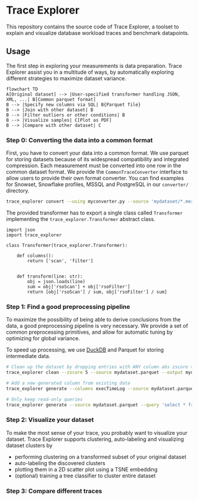 # Trace Explorer

This repository contains the source code of Trace Explorer, a toolset to explain and visualize database workload traces and benchmark datapoints.

## Usage

The first step in exploring your measurements is data preparation. Trace Explorer assist you in a multitude of ways, by automatically exploring different strategies to maximize dataset variance.

```mermaid
flowchart TD
A[Original dataset] --> |User-specified transformer handling JSON, XML, ...| B[Common parquet format]
B --> |Specify new columns via SQL| B{Parquet file}
B --> |Join with other dataset| B
B --> |Filter outliers or other conditions| B
B --> |Visualize samples| C[Plot as PDF]
B --> |Compare with other dataset| C
```

### Step 0: Converting the data into a common format

First, you have to convert your data into a common format. We use parquet for storing datasets because of its widespread compatibility and integrated compression. Each measurement must be converted into one row in the common dataset format. We provide the `CommonTraceConverter` interface to allow users to provide their own format converter. You can find examples for Snowset, Snowflake profiles, MSSQL and PostgreSQL in our `converter/` directory.

```bash
trace_explorer convert --using myconverter.py --source 'mydataset/*.merged' --output mydatasetcommon.parquet
```

The provided transformer has to export a single class called `Transformer` implementing the `trace_explorer.Transformer` abstract class.

```python3
import json
import trace_explorer

class Transformer(trace_explorer.Transformer):

    def columns():
        return ['scan', 'filter']


    def transform(line: str):
        obj = json.loads(line)
        sum = obj['rsoScan'] + obj['rsoFilter']
        return [obj['rsoScan'] / sum, obj['rsoFilter'] / sum]
```

### Step 1: Find a good preprocessing pipeline

To maximize the possibility of being able to derive conclusions from the data, a good preprocessing pipeline is very necessary. We provide a set of common preprocessing primitives, and allow for automatic tuning by optimizing for global variance.

To speed up processing, we use [DuckDB](https://duckdb.com) and Parquet for storing intermediate data.

```bash
# Clean up the dataset by dropping entries with ANY column abs zscore > 5
trace_explorer clean --zscore 5 --source mydataset.parquet --output mydataset_cleaned.parquet

# Add a new generated column from existing data
trace_explorer generate --columns execTimeLog --source mydataset.parquet --query 'select log(1 + execTime) from dataset'

# Only keep read-only queries
trace_explorer generate --source mydataset.parquet --query 'select * from dataset where writtenBytes = 0'
```

### Step 2: Visualize your dataset

To make the most sense of your trace, you probably want to visualize your dataset. Trace Explorer supports clustering, auto-labeling and visualizing dataset clusters by

- performing clustering on a transformed subset of your original dataset
- auto-labeling the discovered clusters
- plotting them in a 2D scatter plot using a TSNE embedding
- (optional) training a tree classifier to cluster entire dataset

### Step 3: Compare different traces